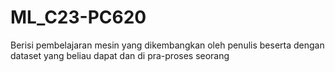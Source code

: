 # ML_C23-PC620
Berisi pembelajaran mesin yang dikembangkan oleh penulis beserta dengan dataset yang beliau dapat dan di pra-proses seorang
